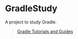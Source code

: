 # GradleStudy
A project to study Gradle.

> [Gradle Tutorials and Guides](https://gradle.org/guides/?_ga=2.152241851.366390375.1527564429-1505555923.1527564429)
